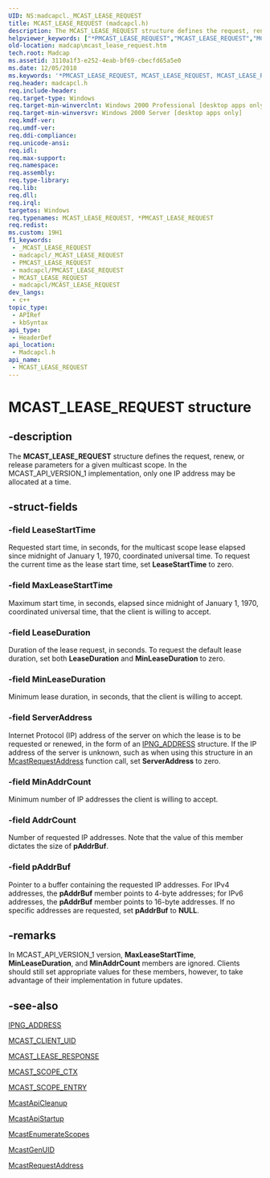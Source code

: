 ```yaml
---
UID: NS:madcapcl._MCAST_LEASE_REQUEST
title: MCAST_LEASE_REQUEST (madcapcl.h)
description: The MCAST_LEASE_REQUEST structure defines the request, renew, or release parameters for a given multicast scope. In the MCAST_API_VERSION_1 implementation, only one IP address may be allocated at a time.
helpviewer_keywords: ["*PMCAST_LEASE_REQUEST","MCAST_LEASE_REQUEST","MCAST_LEASE_REQUEST structure [MADCAP]","PMCAST_LEASE_REQUEST","PMCAST_LEASE_REQUEST structure pointer [MADCAP]","_mdhcp_mcast_lease_request","madcap.mcast_lease_request","madcapcl/MCAST_LEASE_REQUEST","madcapcl/PMCAST_LEASE_REQUEST"]
old-location: madcap\mcast_lease_request.htm
tech.root: Madcap
ms.assetid: 3110a1f3-e252-4eab-bf69-cbecfd65a5e0
ms.date: 12/05/2018
ms.keywords: '*PMCAST_LEASE_REQUEST, MCAST_LEASE_REQUEST, MCAST_LEASE_REQUEST structure [MADCAP], PMCAST_LEASE_REQUEST, PMCAST_LEASE_REQUEST structure pointer [MADCAP], _mdhcp_mcast_lease_request, madcap.mcast_lease_request, madcapcl/MCAST_LEASE_REQUEST, madcapcl/PMCAST_LEASE_REQUEST'
req.header: madcapcl.h
req.include-header: 
req.target-type: Windows
req.target-min-winverclnt: Windows 2000 Professional [desktop apps only]
req.target-min-winversvr: Windows 2000 Server [desktop apps only]
req.kmdf-ver: 
req.umdf-ver: 
req.ddi-compliance: 
req.unicode-ansi: 
req.idl: 
req.max-support: 
req.namespace: 
req.assembly: 
req.type-library: 
req.lib: 
req.dll: 
req.irql: 
targetos: Windows
req.typenames: MCAST_LEASE_REQUEST, *PMCAST_LEASE_REQUEST
req.redist: 
ms.custom: 19H1
f1_keywords:
 - _MCAST_LEASE_REQUEST
 - madcapcl/_MCAST_LEASE_REQUEST
 - PMCAST_LEASE_REQUEST
 - madcapcl/PMCAST_LEASE_REQUEST
 - MCAST_LEASE_REQUEST
 - madcapcl/MCAST_LEASE_REQUEST
dev_langs:
 - c++
topic_type:
 - APIRef
 - kbSyntax
api_type:
 - HeaderDef
api_location:
 - Madcapcl.h
api_name:
 - MCAST_LEASE_REQUEST
---
```


# MCAST_LEASE_REQUEST structure


## -description

The 
<b>MCAST_LEASE_REQUEST</b> structure defines the request, renew, or release parameters for a given multicast scope. In the MCAST_API_VERSION_1 implementation, only one IP address may be allocated at a time.

## -struct-fields

### -field LeaseStartTime

Requested start time, in seconds, for the multicast scope lease elapsed since midnight of January 1, 1970, coordinated universal time. To request the current time as the lease start time, set <b>LeaseStartTime</b> to zero.

### -field MaxLeaseStartTime

Maximum start time, in seconds, elapsed since midnight of January 1, 1970, coordinated universal time, that the client is willing to accept.

### -field LeaseDuration

Duration of the lease request, in seconds. To request the default lease duration, set both <b>LeaseDuration</b> and <b>MinLeaseDuration</b> to zero.

### -field MinLeaseDuration

Minimum lease duration, in seconds, that the client is willing to accept.

### -field ServerAddress

Internet Protocol (IP) address of the server on which the lease is to be requested or renewed, in the form of an 
<a href="https://docs.microsoft.com/windows/desktop/api/madcapcl/ns-madcapcl-ipng_address">IPNG_ADDRESS</a> structure. If the IP address of the server is unknown, such as when using this structure in an 
<a href="https://docs.microsoft.com/previous-versions/windows/desktop/api/madcapcl/nf-madcapcl-mcastrequestaddress">McastRequestAddress</a> function call, set <b>ServerAddress</b> to zero.

### -field MinAddrCount

Minimum number of IP addresses the client is willing to accept.

### -field AddrCount

Number of requested IP addresses. Note that the value of this member dictates the size of <b>pAddrBuf</b>.

### -field pAddrBuf

Pointer to a buffer containing the requested IP addresses. For IPv4 addresses, the <b>pAddrBuf</b> member points to 4-byte addresses; for IPv6 addresses, the <b>pAddrBuf</b> member points to 16-byte addresses. If no specific addresses are requested, set <b>pAddrBuf</b> to <b>NULL</b>.

## -remarks

In MCAST_API_VERSION_1 version, <b>MaxLeaseStartTime</b>, <b>MinLeaseDuration</b>, and <b>MinAddrCount</b> members are ignored. Clients should still set appropriate values for these members, however, to take advantage of their implementation in future updates.

## -see-also

<a href="https://docs.microsoft.com/windows/desktop/api/madcapcl/ns-madcapcl-ipng_address">IPNG_ADDRESS</a>



<a href="https://docs.microsoft.com/windows/desktop/api/madcapcl/ns-madcapcl-mcast_client_uid">MCAST_CLIENT_UID</a>



<a href="https://docs.microsoft.com/windows/desktop/api/madcapcl/ns-madcapcl-mcast_lease_response">MCAST_LEASE_RESPONSE</a>



<a href="https://docs.microsoft.com/windows/desktop/api/madcapcl/ns-madcapcl-mcast_scope_ctx">MCAST_SCOPE_CTX</a>



<a href="https://docs.microsoft.com/windows/desktop/api/madcapcl/ns-madcapcl-mcast_scope_entry">MCAST_SCOPE_ENTRY</a>



<a href="https://docs.microsoft.com/previous-versions/windows/desktop/api/madcapcl/nf-madcapcl-mcastapicleanup">McastApiCleanup</a>



<a href="https://docs.microsoft.com/previous-versions/windows/desktop/api/madcapcl/nf-madcapcl-mcastapistartup">McastApiStartup</a>



<a href="https://docs.microsoft.com/previous-versions/windows/desktop/api/madcapcl/nf-madcapcl-mcastenumeratescopes">McastEnumerateScopes</a>



<a href="https://docs.microsoft.com/previous-versions/windows/desktop/api/madcapcl/nf-madcapcl-mcastgenuid">McastGenUID</a>



<a href="https://docs.microsoft.com/previous-versions/windows/desktop/api/madcapcl/nf-madcapcl-mcastrequestaddress">McastRequestAddress</a>

